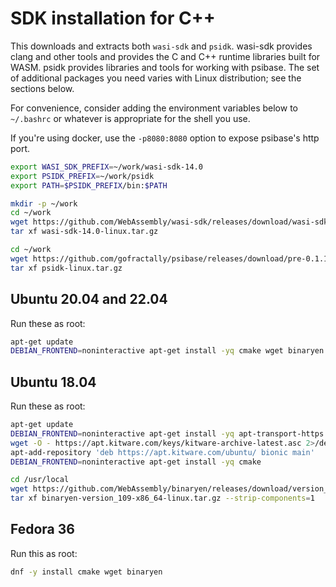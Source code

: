 # SDK installation for C++

This downloads and extracts both `wasi-sdk` and `psidk`. wasi-sdk provides clang and other tools and provides the C and C++ runtime libraries built for WASM. psidk provides libraries and tools for working with psibase. The set of additional packages you need varies with Linux distribution; see the sections below.

For convenience, consider adding the environment variables below to `~/.bashrc` or whatever is appropriate for the shell you use.

If you're using docker, use the `-p8080:8080` option to expose psibase's http port.

```sh
export WASI_SDK_PREFIX=~/work/wasi-sdk-14.0
export PSIDK_PREFIX=~/work/psidk
export PATH=$PSIDK_PREFIX/bin:$PATH

mkdir -p ~/work
cd ~/work
wget https://github.com/WebAssembly/wasi-sdk/releases/download/wasi-sdk-14/wasi-sdk-14.0-linux.tar.gz
tar xf wasi-sdk-14.0-linux.tar.gz

cd ~/work
wget https://github.com/gofractally/psibase/releases/download/pre-0.1.1/psidk-linux.tar.gz
tar xf psidk-linux.tar.gz
```

## Ubuntu 20.04 and 22.04

Run these as root:

```sh
apt-get update
DEBIAN_FRONTEND=noninteractive apt-get install -yq cmake wget binaryen
```

## Ubuntu 18.04

Run these as root:

```sh
apt-get update
DEBIAN_FRONTEND=noninteractive apt-get install -yq apt-transport-https ca-certificates gnupg software-properties-common wget
wget -O - https://apt.kitware.com/keys/kitware-archive-latest.asc 2>/dev/null | apt-key add -
apt-add-repository 'deb https://apt.kitware.com/ubuntu/ bionic main'
DEBIAN_FRONTEND=noninteractive apt-get install -yq cmake

cd /usr/local
wget https://github.com/WebAssembly/binaryen/releases/download/version_109/binaryen-version_109-x86_64-linux.tar.gz
tar xf binaryen-version_109-x86_64-linux.tar.gz --strip-components=1
```

## Fedora 36

Run this as root:

```sh
dnf -y install cmake wget binaryen
```
